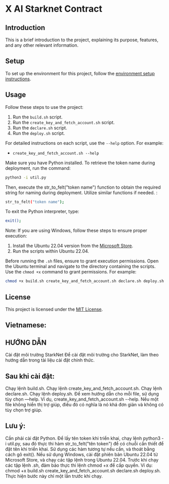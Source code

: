 
# X AI Starknet Contract

## Introduction

This is a brief introduction to the project, explaining its purpose, features, and any other relevant information.

## Setup

To set up the environment for this project, follow the [environment setup instructions](https://docs.example.com/setup).

## Usage

Follow these steps to use the project:

1. Run the `build.sh` script.
2. Run the `create_key_and_fetch_account.sh` script.
3. Run the `declare.sh` script.
4. Run the `deploy.sh` script.

For detailed instructions on each script, use the `--help` option. For example:
- `create_key_and_fetch_account.sh --help`

Make sure you have Python installed. To retrieve the token name during deployment, run the command:
```bash
python3 -i util.py
```
Then, execute the str_to_felt("token name") function to obtain the required string for naming during deployment. Utilize similar functions if needed. :
```bash
str_to_felt("token name");
```

To exit the Python interpreter, type:
```bash
exit();
```
Note:
If you are using Windows, follow these steps to ensure proper execution:

1. Install the Ubuntu 22.04 version from the [Microsoft Store](https://www.microsoft.com/store/apps/ubuntu/300011281).
2. Run the scripts within Ubuntu 22.04.

Before running the `.sh` files, ensure to grant execution permissions. Open the Ubuntu terminal and navigate to the directory containing the scripts. Use the `chmod +x` command to grant permissions. For example:

```bash
chmod +x build.sh create_key_and_fetch_account.sh declare.sh deploy.sh
```
## License

This project is licensed under the [MIT License](LICENSE).

## Vietnamese:
## HƯỚNG DẪN
Cài đặt môi trường StarkNet
Để cài đặt môi trường cho StarkNet, làm theo hướng dẫn trong tài liệu cài đặt chính thức.

## Sau khi cài đặt:
Chạy lệnh build.sh.
Chạy lệnh create_key_and_fetch_account.sh.
Chạy lệnh declare.sh.
Chạy lệnh deploy.sh.
Để xem hướng dẫn cho mỗi file, sử dụng tùy chọn —help. Ví dụ, create_key_and_fetch_account.sh --help. Nếu một file không hiển thị trợ giúp, điều đó có nghĩa là nó khá đơn giản và không có tùy chọn trợ giúp.

## Lưu ý:

Cần phải cài đặt Python. Để lấy tên token khi triển khai, chạy lệnh python3 -i util.py, sau đó thực thi hàm str_to_felt("tên token") để có chuỗi cần thiết để đặt tên khi triển khai. Sử dụng các hàm tương tự nếu cần, và thoát bằng cách gõ exit().
Nếu sử dụng Windows, cài đặt phiên bản Ubuntu 22.04 từ Microsoft Store, và chạy các tập lệnh trong Ubuntu 22.04.
Trước khi chạy các tập lệnh .sh, đảm bảo thực thi lệnh chmod +x để cấp quyền. Ví dụ: chmod +x build.sh create_key_and_fetch_account.sh declare.sh deploy.sh. Thực hiện bước này chỉ một lần trước khi chạy.